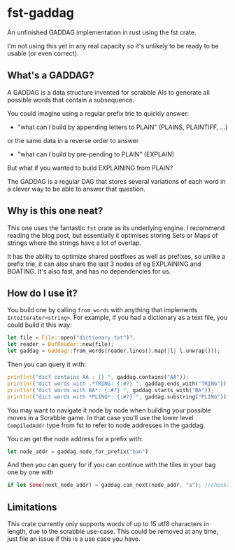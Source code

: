 # fst-gaddag

An unfinished GADDAG implementation in rust using the fst crate.

I'm not using this yet in any real capacity so it's unlikely to be ready to be usable (or even correct).

What's a GADDAG?
----
A GADDAG is a data structure invented for scrabble AIs to generate all possible words that contain a subsequence.

You could imagine using a regular prefix trie to quickly answer:

* "what can I build by appending letters to PLAIN" (PLAINS, PLAINTIFF, ...)

or the same data in a reverse order to answer
* "what can I build by pre-pending to PLAIN" (EXPLAIN)

But what if you wanted to build EXPLAINING from PLAIN?

The GADDAG is a regular DAG that stores several variations of each word in a clever way to be able to answer that question.

Why is this one neat?
---
This one uses the fantastic `fst` crate as its underlying engine. I recommend reading the blog post, but essentially it
optimises storing Sets or Maps of strings where the strings have a lot of overlap.

It has the ability to optimize shared postfixes as well as prefixes, so unlike a prefix trie, it can also share the last 3 nodes of eg
EXPLAINING and BOATING. It's also fast, and has _no_ dependencies for us.

How do I use it?
---

You build one by calling `from_words` with anything that implements `IntoIterator<string>`. For example, if you had a dictionary as a text file, you could
build it this way:

```rust
let file = File::open("dictionary.txt")?;
let reader = BufReader::new(file);
let gaddag = Gaddag::from_words(reader.lines().map(|l| l.unwrap()));
 ```
  
Then you can query it with:
```rust
println!("dict contains AA : {} ", gaddag.contains("AA"));
println!("dict words with .*TRING: {:#?} ", gaddag.ends_with("TRING"));
println!("dict words with BA*: {:#?} ", gaddag.starts_with("BA"));
println!("dict words with *PLING*: {:#?} ", gaddag.substring("PLING"));
```

You may want to navigate it node by node when building your possible moves in a Scrabble game.
In that case you'll use the lower level `CompiledAddr` type from fst to refer to node addresses in the
gaddag.

You can get the node address for a prefix with:
```rust
let node_addr = gaddag.node_for_prefix("ban")
```
And then you can query for if you can continue with the tiles in your bag one by one with
```rust
if let Some(next_node_addr) = gaddag.can_next(node_addr, "a"); //checks if there is a word in the dictionary with the prefix "bana"
```

Limitations
----
This crate currently only supports words of up to 15 utf8 characters in length, due to the scrabble use-case.
This could be removed at any time, just file an issue if this is a use case you have.
